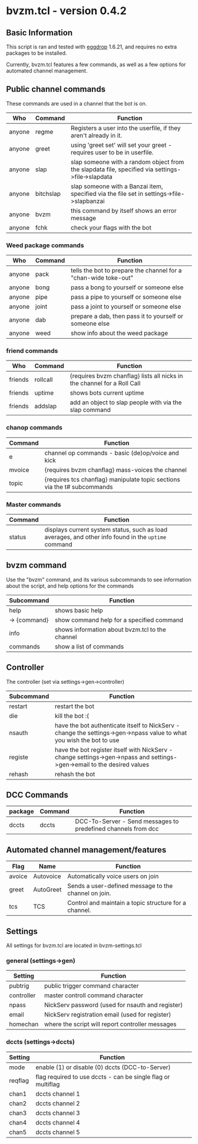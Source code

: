 # bvzm.tcl \- version 0.4.2

## Basic Information
This script is ran and tested with [eggdrop](http://eggheads.org) 1.6.21, and requires
no extra packages to be installed.

Currently, bvzm.tcl features a few commands, as well as a few options for automated channel management.

## Public channel commands
These commands are used in a channel that the bot is on.

Who     | Command          | Function
--------|------------------|----------
anyone  | regme            | Registers a user into the userfile, if they aren't already in it.
anyone  | greet            | using 'greet set' will set your greet - requires user to be in userfile.
anyone  | slap             | slap someone with a random object from the slapdata file, specified via settings->file->slapdata
anyone  | bitchslap        | slap someone with a Banzai item, specified via the file set in settings->file->slapbanzai
anyone  | bvzm             | this command by itself shows an error message
anyone  | fchk             | check your flags with the bot
### Weed package commands
Who     | Command    | Function
--------|------------|----------
anyone  | pack       | tells the bot to prepare the channel for a "chan-wide toke-out"
anyone  | bong       | pass a bong to yourself or someone else
anyone  | pipe       | pass a pipe to yourself or someone else
anyone  | joint      | pass a joint to yourself or someone else
anyone  | dab        | prepare a dab, then pass it to yourself or someone else
anyone  | weed       | show info about the weed package
### friend commands
Who     | Command    | Function
--------|------------|----------
friends | rollcall   | {requires bvzm chanflag}  lists all nicks in the channel for a Roll Call
friends | uptime     | shows bots current uptime
friends | addslap    | add an object to slap people with via the slap command
### chanop commands
Command | Function
--------|----------
e       | channel op commands - basic (de)op/voice and kick
mvoice  | {requires bvzm chanflag} mass-voices the channel
topic   | {requires tcs chanflag} manipulate topic sections via the t# subcommands
### Master commands
Command | Function
--------|----------
status  | displays current system status, such as load averages, and other info found in the `uptime` command

## bvzm command
Use the "bvzm" command, and its various subcommands to see information about the script, and
help options for the commands

Subcommand   | Function
-------------|----------
help         | shows basic help
-> {command} | show command help for a specified command
info         | shows information about bvzm.tcl to the channel
commands     | show a list of commands


## Controller
The controller (set via settings->gen->controller)

Subcommand | Function
-----------|----------
restart    | restart the bot
die        | kill the bot :(
nsauth     | have the bot authenticate itself to NickServ - change the settings->gen->npass value to what you wish the bot to use
registe    | have the bot register itself with NickServ - change settings->gen->npass and settings->gen->email to the desired values
rehash     | rehash the bot

## DCC Commands
package  | Command   | Function
---------|-----------|---------
dccts    | dccts     | DCC-To-Server - Send messages to predefined channels from dcc

## Automated channel management/features
Flag    | Name         | Function
--------|--------------|----------
avoice  | Autovoice    | Automatically voice users on join
greet   | AutoGreet    | Sends a user-defined message to the channel on join.
tcs     | TCS          | Control and maintain a topic structure for a channel.

## Settings
All settings for bvzm.tcl are located in bvzm-settings.tcl

### general (settings->gen)
Setting    | Function
-----------|----------
pubtrig    | public trigger command character
controller | master controll command character
npass      | NickServ password (used for nsauth and register)
email      | NickServ registration email (used for register)
homechan   | where the script will report controller messages
### dccts (settings->dccts)
Setting    | Function
-----------|----------
mode       | enable (1) or disable (0) dccts (DCC-to-Server)
reqflag    | flag required to use dccts - can be single flag or multiflag
chan1      | dccts channel 1
chan2      | dccts channel 2
chan3      | dccts channel 3
chan4      | dccts channel 4
chan5      | dccts channel 5
